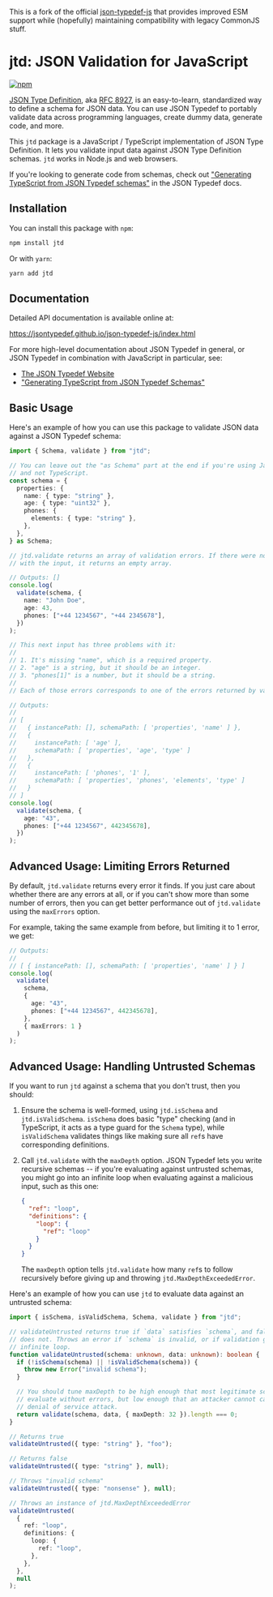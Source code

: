 This is a fork of the official [json-typedef-js](https://github.com/jsontypedef/json-typedef-js) that provides improved ESM support while (hopefully) maintaining compatibility with legacy CommonJS stuff.

# jtd: JSON Validation for JavaScript

[![npm](https://img.shields.io/npm/v/jtd)](https://www.npmjs.com/package/jtd)

[JSON Type Definition](https://jsontypedef.com), aka [RFC
8927](https://tools.ietf.org/html/rfc8927), is an easy-to-learn, standardized
way to define a schema for JSON data. You can use JSON Typedef to portably
validate data across programming languages, create dummy data, generate code,
and more.

This `jtd` package is a JavaScript / TypeScript implementation of JSON Type
Definition. It lets you validate input data against JSON Type Definition
schemas. `jtd` works in Node.js and web browsers.

If you're looking to generate code from schemas, check out ["Generating
TypeScript from JSON Typedef schemas"][jtd-ts-codegen] in the JSON Typedef docs.

## Installation

You can install this package with `npm`:

```bash
npm install jtd
```

Or with `yarn`:

```bash
yarn add jtd
```

## Documentation

Detailed API documentation is available online at:

https://jsontypedef.github.io/json-typedef-js/index.html

For more high-level documentation about JSON Typedef in general, or JSON Typedef
in combination with JavaScript in particular, see:

- [The JSON Typedef Website][jtd]
- ["Generating TypeScript from JSON Typedef Schemas"][jtd-ts-codegen]

## Basic Usage

Here's an example of how you can use this package to validate JSON data against
a JSON Typedef schema:

```ts
import { Schema, validate } from "jtd";

// You can leave out the "as Schema" part at the end if you're using JavaScript
// and not TypeScript.
const schema = {
  properties: {
    name: { type: "string" },
    age: { type: "uint32" },
    phones: {
      elements: { type: "string" },
    },
  },
} as Schema;

// jtd.validate returns an array of validation errors. If there were no problems
// with the input, it returns an empty array.

// Outputs: []
console.log(
  validate(schema, {
    name: "John Doe",
    age: 43,
    phones: ["+44 1234567", "+44 2345678"],
  })
);

// This next input has three problems with it:
//
// 1. It's missing "name", which is a required property.
// 2. "age" is a string, but it should be an integer.
// 3. "phones[1]" is a number, but it should be a string.
//
// Each of those errors corresponds to one of the errors returned by validate.

// Outputs:
//
// [
//   { instancePath: [], schemaPath: [ 'properties', 'name' ] },
//   {
//     instancePath: [ 'age' ],
//     schemaPath: [ 'properties', 'age', 'type' ]
//   },
//   {
//     instancePath: [ 'phones', '1' ],
//     schemaPath: [ 'properties', 'phones', 'elements', 'type' ]
//   }
// ]
console.log(
  validate(schema, {
    age: "43",
    phones: ["+44 1234567", 442345678],
  })
);
```

## Advanced Usage: Limiting Errors Returned

By default, `jtd.validate` returns every error it finds. If you just care about
whether there are any errors at all, or if you can't show more than some number
of errors, then you can get better performance out of `jtd.validate` using the
`maxErrors` option.

For example, taking the same example from before, but limiting it to 1 error, we
get:

```ts
// Outputs:
//
// [ { instancePath: [], schemaPath: [ 'properties', 'name' ] } ]
console.log(
  validate(
    schema,
    {
      age: "43",
      phones: ["+44 1234567", 442345678],
    },
    { maxErrors: 1 }
  )
);
```

## Advanced Usage: Handling Untrusted Schemas

If you want to run `jtd` against a schema that you don't trust, then you should:

1. Ensure the schema is well-formed, using `jtd.isSchema` and
   `jtd.isValidSchema`. `isSchema` does basic "type" checking (and in
   TypeScript, it acts as a type guard for the `Schema` type), while
   `isValidSchema` validates things like making sure all `ref`s have
   corresponding definitions.

2. Call `jtd.validate` with the `maxDepth` option. JSON Typedef lets you write
   recursive schemas -- if you're evaluating against untrusted schemas, you
   might go into an infinite loop when evaluating against a malicious input,
   such as this one:

   ```json
   {
     "ref": "loop",
     "definitions": {
       "loop": {
         "ref": "loop"
       }
     }
   }
   ```

   The `maxDepth` option tells `jtd.validate` how many `ref`s to follow
   recursively before giving up and throwing `jtd.MaxDepthExceededError`.

Here's an example of how you can use `jtd` to evaluate data against an untrusted
schema:

```ts
import { isSchema, isValidSchema, Schema, validate } from "jtd";

// validateUntrusted returns true if `data` satisfies `schema`, and false if it
// does not. Throws an error if `schema` is invalid, or if validation goes in an
// infinite loop.
function validateUntrusted(schema: unknown, data: unknown): boolean {
  if (!isSchema(schema) || !isValidSchema(schema)) {
    throw new Error("invalid schema");
  }

  // You should tune maxDepth to be high enough that most legitimate schemas
  // evaluate without errors, but low enough that an attacker cannot cause a
  // denial of service attack.
  return validate(schema, data, { maxDepth: 32 }).length === 0;
}

// Returns true
validateUntrusted({ type: "string" }, "foo");

// Returns false
validateUntrusted({ type: "string" }, null);

// Throws "invalid schema"
validateUntrusted({ type: "nonsense" }, null);

// Throws an instance of jtd.MaxDepthExceededError
validateUntrusted(
  {
    ref: "loop",
    definitions: {
      loop: {
        ref: "loop",
      },
    },
  },
  null
);
```

[jtd]: https://jsontypedef.com
[jtd-ts-codegen]: https://jsontypedef.com/docs/typescript-codegen/
